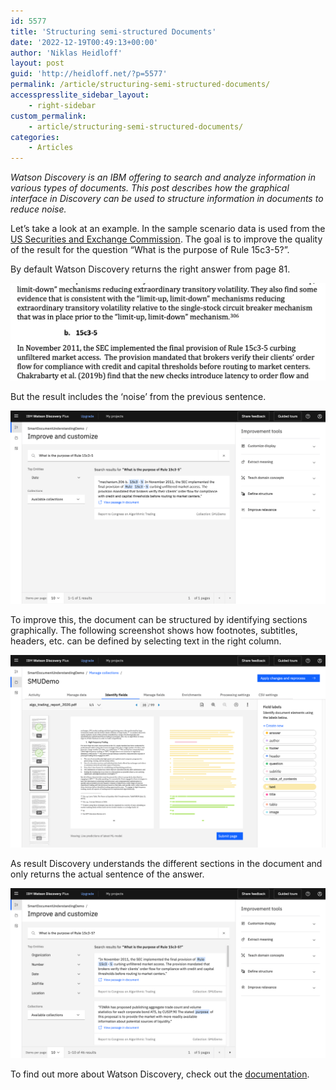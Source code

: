 ```yaml
---
id: 5577
title: 'Structuring semi-structured Documents'
date: '2022-12-19T00:49:13+00:00'
author: 'Niklas Heidloff'
layout: post
guid: 'http://heidloff.net/?p=5577'
permalink: /article/structuring-semi-structured-documents/
accesspresslite_sidebar_layout:
    - right-sidebar
custom_permalink:
    - article/structuring-semi-structured-documents/
categories:
    - Articles
---
```


*Watson Discovery is an IBM offering to search and analyze information in various types of documents. This post describes how the graphical interface in Discovery can be used to structure information in documents to reduce noise.*

Let’s take a look at an example. In the sample scenario data is used from the [US Securities and Exchange Commission](https://www.sec.gov/tm/reports-and-publications/special-studies/algo_trading_report_2020). The goal is to improve the quality of the result for the question “What is the purpose of Rule 15c3-5?”.

By default Watson Discovery returns the right answer from page 81.

![image](/assets/img/2022/12/Screenshot-2022-12-13-at-09.24.07.png)

But the result includes the ‘noise’ from the previous sentence.

![image](/assets/img/2022/12/wd-03-06.png)

To improve this, the document can be structured by identifying sections graphically. The following screenshot shows how footnotes, subtitles, headers, etc. can be defined by selecting text in the right column.

![image](/assets/img/2022/12/wd-03-10.png)

As result Discovery understands the different sections in the document and only returns the actual sentence of the answer.

![image](/assets/img/2022/12/wd-03-13.png)

To find out more about Watson Discovery, check out the [documentation](https://cloud.ibm.com/docs/discovery-data?topic=discovery-data-train).